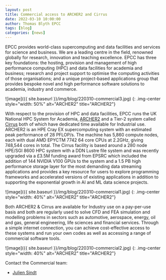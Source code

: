```yaml
---
layout: post
title: Commercial access to ARCHER2 and Cirrus
date: 2022-03-10 10:00:00
author: Thomas Blyth EPCC
tags: [blog] 
categories: [news]
---
```



EPCC provides world-class supercomputing and data facilities and services for science and business. We are a leading centre in the field, renowned globally for research, innovation and teaching excellence. EPCC has three key foundations: the hosting, provision and management of high performance computing (HPC) and data facilities for academia and business; research and project support to optimise the computing activities of those organisations; and a unique project-based applications group that provides bespoke novel and high performance software solutions to academia, industry and commerce.

![image]({{ site.baseurl }}/img/blog/220310-commercial3.jpg)
{: .img-center style="width: 50%" 
alt="ARCHER2" 
title="ARCHER2"}

With respect to the provision of HPC and data facilities, EPCC runs the UK National HPC System for Academia, [ARCHER2](https://www.archer2.ac.uk) and a Tier-2 system called [Cirrus](https://www.cirrus.ac.uk) both of which have dedicated time available for Industrial use. ARCHER2 is an HPE Cray EX supercomputing system with an estimated peak performance of 28 PFLOP/s. The machine has 5,860 compute nodes, each with dual AMD EPYCTM 7742 64 core CPUs at 2.2GHz, giving 748,544 cores in total. The Cirrus facility is based around a 280 node HPE/SGI 8600 HPC system with a DDN Lustre file system and was recently upgraded via a £3.5M funding award from EPSRC which included the addition of 144 NVIDIA V100 GPUs to the system and a 1.5 PB  high performance storage layer for the most demanding data streaming applications and provides a key resource for users to explore programming frameworks and accelerated versions of existing applications in addition to supporting the exponential growth in AI and ML data science projects.

![image]({{ site.baseurl }}/img/blog/220310-commercial1.jpg)
{: .img-center style="width: 40%" 
alt="ARCHER2" 
title="ARCHER2"}

Both ARCHER2 &amp; Cirrus are available for Industry use on a pay-per-use basis and both are regularly used to solve CFD and FEA simulation and modelling problems in sectors such as automotive, aerospace, energy, oil and gas, general engineering, life sciences and financial services.  Through a simple internet connection, you can achieve cost-effective access to these systems and run your own codes as well as accessing a range of commercial software tools.

![image]({{ site.baseurl }}/img/blog/220310-commercial2.jpg)
{: .img-center style="width: 40%" 
alt="ARCHER2" 
title="ARCHER2"}


Contact the Commercial team:
- [Julien Sindt](mailto:Commercial@epcc.ed.ac.uk)



<!--

<img src="{{ site.baseurl }}/img/news/210127-IMG_0126.jpg" alt="ARCHER2" title="ARCHER2"/>



<a href="https:www        ">
<img src="{{ site.baseurl }}/img/blog/211030-uk-stats-auth.jpg" alt="ARCHER2" title="ARCHER2" style="width: 30%"   /></a>



![image]({{ site.baseurl }}/img/blog/220310-commercial2.jpg)
{: .img-center style="width: 60%" 
alt="ARCHER2" 
title="ARCHER2"}



<div>

<iframe title="Video"  width="1000" height="560" src="https://www.youtube.com/embed/UXHE7ljmhaQ" frameborder="0" allow="accelerometer; autoplay; encrypted-media; gyroscope; picture-in-picture" allowfullscreen></iframe>

</div>


-->